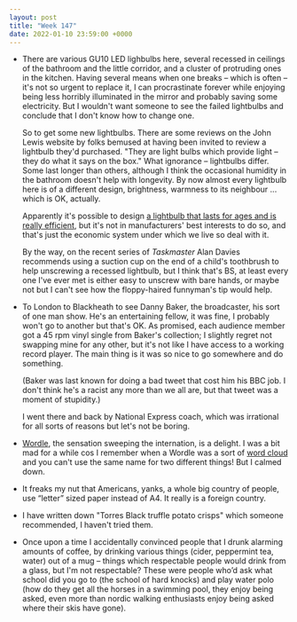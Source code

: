 ```yaml
---
layout: post
title: "Week 147"
date: 2022-01-10 23:59:00 +0000
---
```


- There are various GU10 LED lighbulbs here, several recessed in ceilings of the bathroom and the little corridor, and a cluster of protruding ones in the kitchen. Having several means when one breaks – which is often – it's not so urgent to replace it, I can procrastinate forever while enjoying being less horribly illuminated in the mirror and probably saving some electricity. But I wouldn't want someone to see the failed lightbulbs and conclude that I don't know how to change one.

  So to get some new lightbulbs. There are some reviews on the John Lewis website by folks bemused at having been invited to review a lightbulb they'd purchased. "They are light bulbs which provide light – they do what it says on the box." What ignorance – lightbulbs differ. Some last longer than others, although I think the occasional humidity in the bathroom doesn't help with longevity. By now almost every lightbulb here is of a different design, brightness, warmness to its neighbour ... which is OK, actually.

  Apparently it's possible to design [a lightbulb that lasts for ages and is really efficient](https://www.youtube.com/watch?v=klaJqofCsu4), but it's not in manufacturers' best interests to do so, and that's just the economic system under which we live so deal with it.

  By the way, on the recent series of <cite>Taskmaster</cite> Alan Davies recommends using a suction cup on the end of a child's toothbrush to help unscrewing a recessed lightbulb, but I think that's BS, at least every one I've ever met is either easy to unscrew with bare hands, or maybe not but I can't see how the floppy-haired funnyman's tip would help.

- To London to Blackheath to see Danny Baker, the broadcaster, his sort of one man show. He's an entertaining fellow, it was fine, I probably won't go to another but that's OK. As promised, each audience member got a 45 rpm vinyl single from Baker's collection; I slightly regret not swapping mine for any other, but it's not like I have access to a working record player. The main thing is it was so nice to go somewhere and do something.

  (Baker was last known for doing a bad tweet that cost him his BBC job. I don't think he's a racist any more than we all are, but that tweet was a moment of stupidity.)

  I went there and back by National Express coach, which was irrational for all sorts of reasons but let's not be boring.

- [Wordle](https://www.powerlanguage.co.uk/wordle/), the sensation sweeping the internation, is a delight. I was a bit mad for a while cos I remember when a Wordle was a sort of [word cloud](https://www.edwordle.net/) and you can't use the same name for two different things! But I calmed down.

- It freaks my nut that Americans, yanks, a whole big country of people, use “letter” sized paper instead of A4. It really is a foreign country.

- I have written down "Torres Black truffle potato crisps" which someone recommended, I haven't tried them.

- Once upon a time I accidentally convinced people that I drunk alarming amounts of coffee, by drinking various things (cider, peppermint tea, water) out of a mug – things which respectable people would drink from a glass, but I'm not respectable?
  These were people who’d ask what school did you go to (the school of hard knocks) and play water polo (how do they get all the horses in a swimming pool, they enjoy being asked, even more than nordic walking enthusiasts enjoy being asked where their skis have gone).
